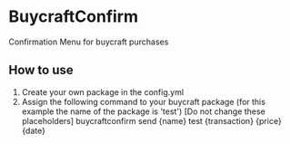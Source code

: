 # BuycraftConfirm
Confirmation Menu for buycraft purchases

## How to use
1) Create your own package in the config.yml
2) Assign the following command to your buycraft package (for this example the name of the package is 'test') [Do not change these placeholders]
  buycraftconfirm send {name} test {transaction} {price} {date}
